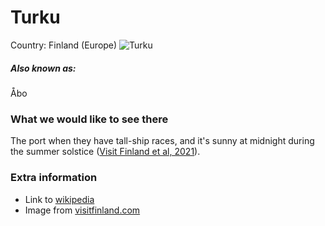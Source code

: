 # Turku

Country: Finland (Europe)
![Turku](https://mgnl-public.busfinland-prod.magnolia-platform.com/.imaging/mte/visit-finland-theme/xlUpW/dam/vf/Coast---Archipelago/Turku/Turku_Regions_Cathedral-by-river-Aurajoki---Timo-Oksanen.jpg/jcr:content/Turku_Regions_Cathedral%20by%20river%20Aurajoki_by_Timo%20Oksanen_optimized.jpg)
##### Also known as:

Åbo

### What we would like to see there

The port when they have tall-ship races,
and it's sunny at midnight during the summer solstice ([Visit Finland et al, 2021](https://www.visitfinland.com/en/articles/land-of-the-midnight-sun/)).



### Extra information

- Link to [wikipedia](https://en.wikipedia.org/wiki/Turku)
- Image from [visitfinland.com](https://www.visitfinland.com/en/articles/turku-region/)
